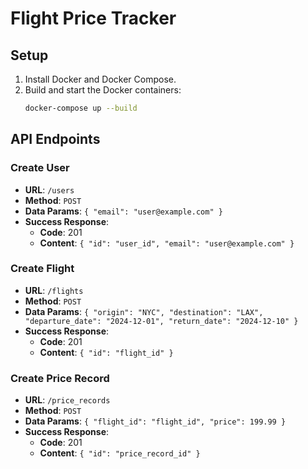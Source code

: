 # Flight Price Tracker

## Setup

1. Install Docker and Docker Compose.
2. Build and start the Docker containers:
   ```sh
   docker-compose up --build
   ```

## API Endpoints

### Create User

- **URL**: `/users`
- **Method**: `POST`
- **Data Params**: `{ "email": "user@example.com" }`
- **Success Response**:
  - **Code**: 201
  - **Content**: `{ "id": "user_id", "email": "user@example.com" }`

### Create Flight

- **URL**: `/flights`
- **Method**: `POST`
- **Data Params**: `{ "origin": "NYC", "destination": "LAX", "departure_date": "2024-12-01", "return_date": "2024-12-10" }`
- **Success Response**:
  - **Code**: 201
  - **Content**: `{ "id": "flight_id" }`

### Create Price Record

- **URL**: `/price_records`
- **Method**: `POST`
- **Data Params**: `{ "flight_id": "flight_id", "price": 199.99 }`
- **Success Response**:
  - **Code**: 201
  - **Content**: `{ "id": "price_record_id" }`
